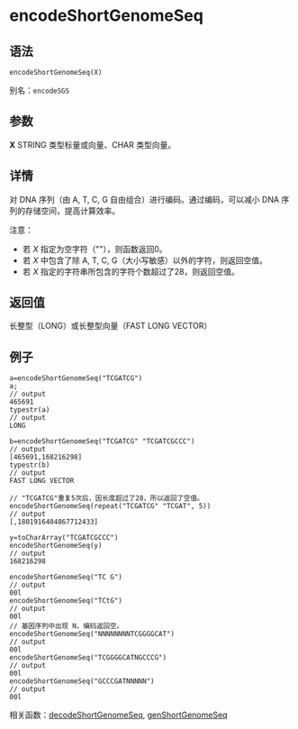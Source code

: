 # encodeShortGenomeSeq

## 语法

`encodeShortGenomeSeq(X)`

别名：`encodeSGS`

## 参数

**X** STRING 类型标量或向量、CHAR 类型向量。

## 详情

对 DNA 序列（由 A, T, C, G 自由组合）进行编码。通过编码，可以减小 DNA 序列的存储空间，提高计算效率。

注意：

* 若 *X* 指定为空字符（""），则函数返回0。
* 若 *X* 中包含了除 A, T, C, G（大小写敏感）以外的字符，则返回空值。
* 若 *X* 指定的字符串所包含的字符个数超过了28，则返回空值。

## 返回值

长整型（LONG）或长整型向量（FAST LONG VECTOR）

## 例子

```
a=encodeShortGenomeSeq("TCGATCG")
a;
// output
465691
typestr(a)
// output
LONG

b=encodeShortGenomeSeq("TCGATCG" "TCGATCGCCC")
// output
[465691,168216298]
typestr(b)
// output
FAST LONG VECTOR

// "TCGATCG"重复5次后，因长度超过了28，所以返回了空值。
encodeShortGenomeSeq(repeat("TCGATCG" "TCGAT", 5))
// output
[,1801916404867712433]

y=toCharArray("TCGATCGCCC")
encodeShortGenomeSeq(y)
// output
168216298

encodeShortGenomeSeq("TC G")
// output
00l
encodeShortGenomeSeq("TCtG")
// output
00l
// 基因序列中出现 N，编码返回空。
encodeShortGenomeSeq("NNNNNNNNTCGGGGCAT")
// output
00l
encodeShortGenomeSeq("TCGGGGCATNGCCCG")
// output
00l
encodeShortGenomeSeq("GCCCGATNNNNN")
// output
00l
```

相关函数：[decodeShortGenomeSeq](../d/decodeShortGenomeSeq.html), [genShortGenomeSeq](../g/genShortGenomeSeq.html)

